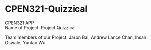 # CPEN321-Quizzical
 CPEN321 APP  
Name of Project: Project Quizzical

Team members of our Project: Jason Bai, Andrew Lance Chan, Ihsan Oswale, Yuntao Wu
